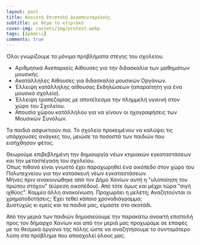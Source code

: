 ```yaml
---
layout: post
title: Ανοικτή Επιστολή Δεκαπενταμελούς
subtitle: με θέμα το κτιριακό
cover-img: /assets/img/protest.webp
tags: [Δράσεις]
comments: true
---
```


Όλοι γνωρίζουμε τα μόνιμα προβλήματα στέγης του σχολείου.

* Αριθμητικά Ανεπαρκείς Αίθουσες για την διδασκαλία των μαθημάτων μουσικής.
* Ακατάλληλες Αίθουσες για διδασκαλία μουσικών Οργάνων.
* Έλλειψη κατάλληλης αίθουσας Εκδηλώσεων (απαραίτητη για ένα μουσικό σχολείο).
* Έλλειψη τραπεζαρίας με αποτέλεσμα την πλημμελή υγιεινή στον χώρο του Σχολείου.
* Απουσία χώρου κατάλληλου για να γίνουν οι ηχογραφήσεις των Μουσικών Συνόλων.

Τα παιδιά ασφυκτιούν πια. Το σχολείο προκειμένου να καλύψει τις υπάρχουσες ανάγκες του, μειώσε τα ποσοστά των παιδιών που εισήχθησαν φέτος.  

Θεωρούμε επιβεβλημένη την δημιουργία νέων κτιριακών εγκαταστάσεων και την μεταστέγαση του σχολείου.  
Όπως πιθανό είναι γνωστό έχει παραχωρηθεί ένα οικόπεδο στον χώρο του Πολυτεχνείου για την κατασκευή νέων εγκαταστάσεων.  
Μήνες πριν ανακοινώθηκε από τον Δήμο Χανίων αυτή η "υλοποίηση του πρώτου στόχου" (εύρεση οικοπέδου). Από τότε όμως και μέχρι τώρα "σιγή ιχθύος". Καμμία άλλη ανακοίνωση. Προχωράει η μελέτη; Αναζητούνται οι χρηματοδοτήσεις; Έχει τεθεί κάποιο χρονοδιάγραμμα;  
Δυστυχώς κι εμείς και τα παιδιά μας, είμαστε στο σκοτάδι.

Από την μεριά των παιδιών δημοσιεύουμε την παρακάτω ανοικτή επιστολή προς τον δήμαρχο Χανίων και από την μεριά μας προχωράμε σε επαφές με τα θεσμικά όργανα της πόλης ώστε να αναζητήσουμε το συντομότερο λύση στο πρόβλημα που απασχολεί όλους μας.

<object data="../assets/pdf/kt_15.pdf" width="1000" height="1420" type='application/pdf'></object>

